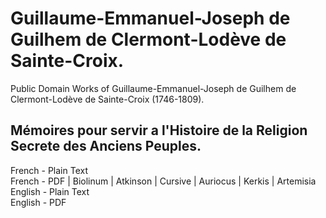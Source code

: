 # Guillaume-Emmanuel-Joseph de Guilhem de Clermont-Lodève de Sainte-Croix.

Public Domain Works of Guillaume-Emmanuel-Joseph de Guilhem de Clermont-Lodève de Sainte-Croix (1746-1809).

## Mémoires pour servir a l'Histoire de la Religion Secrete des Anciens Peuples.

French - Plain Text  
French - PDF | Biolinum | Atkinson | Cursive | Auriocus | Kerkis | Artemisia  
English - Plain Text  
English - PDF  
